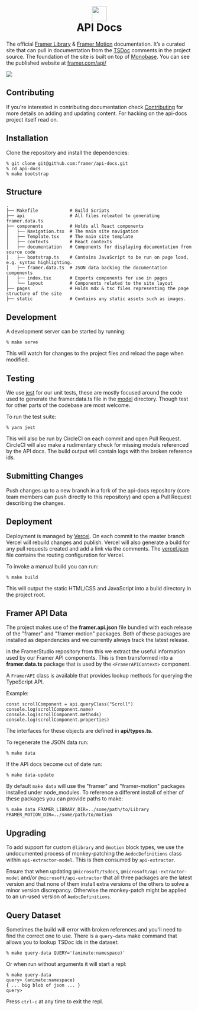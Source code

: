 <h1 align="center">
    <img src="https://misc.framerstatic.com/repos/logo-dark.png" width="40"/>
    <br>
    API Docs
</h1>

The official [Framer Library][#framer-library] & [Framer Motion](#framer-motion) documentation. It’s
a curated site that can pull in documentation from the [TSDoc][#tsdoc] comments in the project source.
The foundation of the site is built on top of [Monobase][#monobase]. You can see the published
website at [framer.com/api/][#website]

[#framer-library]: https://www.npmjs.com/package/framer
[#framer-motion]: https://www.framer.com/motion/
[#tsdoc]: https://github.com/Microsoft/tsdoc
[#monobase]: https://github.com/koenbok/monobase/
[#website]: https://framer.com/api/

<img src="https://misc.framerstatic.com/repos/api.png" />

## Contributing

If you're interested in contributing documentation check [Contributing](./CONTRIBUTING.md) for
more details on adding and updating content. For hacking on the api-docs project itself
read on.

## Installation

Clone the repository and install the dependencies:

    % git clone git@github.com:framer/api-docs.git
    % cd api-docs
    % make bootstrap

## Structure

```
.
├── Makefile            # Build Scripts
├── api                 # All files releated to generating framer.data.ts
├── components          # Holds all React components
│   ├── Navigation.tsx  # The main site navigation
│   ├── Template.tsx    # The main site template
│   ├── contexts        # React contexts
│   ├── documentation   # Components for displaying documentation from source code
│   ├── bootstrap.ts    # Contains JavaScript to be run on page load, e.g. syntax highlighting.
│   ├── framer.data.ts  # JSON data backing the documentation components
│   ├── index.tsx       # Exports components for use in pages
│   └── layout          # Components related to the site layout
├── pages               # Holds mdx & tsc files representing the page structure of the site
├── static              # Contains any static assets such as images.
```

## Development

A development server can be started by running:

    % make serve

This will watch for changes to the project files and reload the page when modified.

## Testing

We use [jest][#jest] for our unit tests, these are mostly focused around the code
used to generate the framer.data.ts file in the [model](/model) directory. Though test
for other parts of the codebase are most welcome.

To run the test suite:

    % yarn jest

This will also be run by CircleCI on each commit and open Pull Request. CircleCI will
also make a rudimentary check for missing models referenced by the API docs. The build
output will contain logs with the broken reference ids.

[#jest]: https://jestjs.io

## Submitting Changes

Push changes up to a new branch in a fork of the api-docs repository (core team members can
push directly to this repository) and open a Pull Request describing the changes.

## Deployment

Deployment is managed by [Vercel][#vercel]. On each commit to the master branch Vercel
will rebuild changes and publish. Vercel will also generate a build for any pull requests
created and add a link via the comments. The [vercel.json](./vercel.json) file contains
the routing configuration for Vercel.

To invoke a manual build you can run:

    % make build

This will output the static HTML/CSS and JavaScript into a build directory in the project root.

[#vercel]: https://vercel.com/

## Framer API Data

The project makes use of the **framer.api.json** file bundled with each release of the "framer"
and "framer-motion" packages. Both of these packages are installed as dependencies and we currently
always track the latest release.

in the FramerStudio repository from this we extract the useful information used by our Framer API
components. This is then transformed into a **framer.data.ts** package that is used by the
`<FramerAPIContext>` component.

A `FramerAPI` class is available that provides lookup methods for querying the TypeScript API.

Example:

```tsx
const scrollComponent = api.queryClass("Scroll")
console.log(scrollComponent.name)
console.log(scrollComponent.methods)
console.log(scrollComponent.properties)
```

The interfaces for these objects are defined in **api/types.ts**.

To regenerate the JSON data run:

    % make data

If the API docs become out of date run:

    % make data-update

By default `make data` will use the "framer" and "framer-motion" packages installed under
node_modules. To reference a different install of either of these packages you can provide
paths to make:

    % make data FRAMER_LIBRARY_DIR=../some/path/to/Library FRAMER_MOTION_DIR=../some/path/to/motion

## Upgrading

To add support for custom `@library` and `@motion` block types, we use the undocumented process of monkey-patching the `AedocDefinitions` class within `api-extractor-model`. This is then consumed by `api-extractor`.

Ensure that when updating `@microsoft/tsdocs`, `@microsoft/api-extractor-model` and/or `@microsoft/api-extractor` that all three packages are the latest version and that none of them install extra versions of the others to solve a minor version discrepancy. Otherwise the monkey-patch might be applied to an un-used version of `AedocDefinitions`.

## Query Dataset

Sometimes the build will error with broken references and you'll need to find
the correct one to use. There is a `query-data` make command that allows
you to lookup TSDoc ids in the dataset:

    % make query-data QUERY='(animate:namespace)'

Or when run without arguments it will start a repl:

    % make query-data
    query> (animate:namespace)
    { ... big blob of json ... }
    query>

Press `ctrl-c` at any time to exit the repl.
